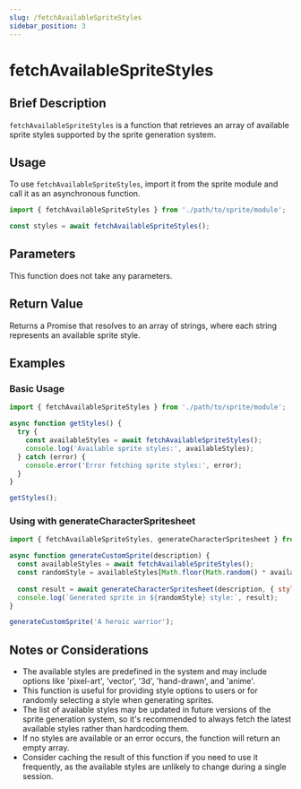 ```yaml
---
slug: /fetchAvailableSpriteStyles
sidebar_position: 3
---
```


# fetchAvailableSpriteStyles

## Brief Description

`fetchAvailableSpriteStyles` is a function that retrieves an array of available sprite styles supported by the sprite generation system.

## Usage

To use `fetchAvailableSpriteStyles`, import it from the sprite module and call it as an asynchronous function.

```javascript
import { fetchAvailableSpriteStyles } from './path/to/sprite/module';

const styles = await fetchAvailableSpriteStyles();
```

## Parameters

This function does not take any parameters.

## Return Value

Returns a Promise that resolves to an array of strings, where each string represents an available sprite style.

## Examples

### Basic Usage

```javascript
import { fetchAvailableSpriteStyles } from './path/to/sprite/module';

async function getStyles() {
  try {
    const availableStyles = await fetchAvailableSpriteStyles();
    console.log('Available sprite styles:', availableStyles);
  } catch (error) {
    console.error('Error fetching sprite styles:', error);
  }
}

getStyles();
```

### Using with generateCharacterSpritesheet

```javascript
import { fetchAvailableSpriteStyles, generateCharacterSpritesheet } from './path/to/sprite/module';

async function generateCustomSprite(description) {
  const availableStyles = await fetchAvailableSpriteStyles();
  const randomStyle = availableStyles[Math.floor(Math.random() * availableStyles.length)];
  
  const result = await generateCharacterSpritesheet(description, { style: randomStyle });
  console.log(`Generated sprite in ${randomStyle} style:`, result);
}

generateCustomSprite('A heroic warrior');
```

## Notes or Considerations

- The available styles are predefined in the system and may include options like 'pixel-art', 'vector', '3d', 'hand-drawn', and 'anime'.
- This function is useful for providing style options to users or for randomly selecting a style when generating sprites.
- The list of available styles may be updated in future versions of the sprite generation system, so it's recommended to always fetch the latest available styles rather than hardcoding them.
- If no styles are available or an error occurs, the function will return an empty array.
- Consider caching the result of this function if you need to use it frequently, as the available styles are unlikely to change during a single session.